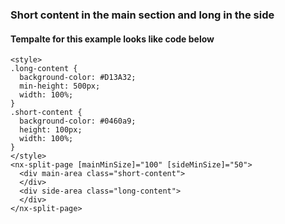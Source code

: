 ### Short content in the main section and long in the side

#### Tempalte for this example looks like code below

```
<style>
.long-content {
  background-color: #D13A32;
  min-height: 500px;
  width: 100%;
}
.short-content {
  background-color: #0460a9;
  height: 100px;
  width: 100%;
}
</style>
<nx-split-page [mainMinSize]="100" [sideMinSize]="50">
  <div main-area class="short-content">
  </div>
  <div side-area class="long-content">
  </div>
</nx-split-page>

```
